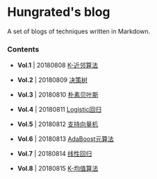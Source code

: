 # Hungrated's blog
A set of blogs of techniques written in Markdown.

### Contents

* **Vol.1** | 20180808    [K-近邻算法](./src/20180808/20180808_knn.md)

* **Vol.2** | 20180809    [决策树](./src/20180809/20180809_decision_tree.md)

* **Vol.3** | 20180810    [朴素贝叶斯](./src/20180810/20180810_naive_bayes.md)

* **Vol.4** | 20180811    [Logistic回归](./src/20180811/20180811_logistic_regression.md)

* **Vol.5** | 20180812    [支持向量机](./src/20180812/20180812_support_vector_machine.md)

* **Vol.6** | 20180813    [AdaBoost元算法](./src/20180813/20180813_adaboost.md)

* **Vol.7** | 20180814    [线性回归](./src/20180814/20180814_linear_regression.md)

* **Vol.8** | 20180815    [K-均值算法](./src/20180815/20180815_kmeans.md)